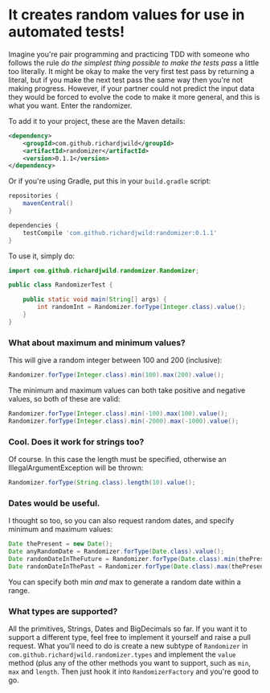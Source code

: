 # It creates random values for use in automated tests!

Imagine you're pair programming and practicing TDD with someone who follows the rule _do the simplest thing
possible to make the tests pass_ a little too literally. It might be okay to make the very first test pass by
returning a literal, but if you make the next test pass the same way then you're not making progress.
However, if your partner could not predict the input data they would be forced to evolve the code to make it
more general, and this is what you want. Enter the randomizer.

To add it to your project, these are the Maven details:
 
```xml
<dependency>
    <groupId>com.github.richardjwild</groupId>
    <artifactId>randomizer</artifactId>
    <version>0.1.1</version>
</dependency>
``` 

Or if you're using Gradle, put this in your `build.gradle` script:

```groovy
repositories {
    mavenCentral()
}

dependencies {
    testCompile 'com.github.richardjwild:randomizer:0.1.1'
}
```

To use it, simply do:

```java
import com.github.richardjwild.randomizer.Randomizer;

public class RandomizerTest {

    public static void main(String[] args) {
        int randomInt = Randomizer.forType(Integer.class).value();
    }
}
```

### What about maximum and minimum values?

This will give a random integer between 100 and 200 (inclusive):

```java
Randomizer.forType(Integer.class).min(100).max(200).value();
```

The minimum and maximum values can both take positive and negative values, so both of these are valid:

```java
Randomizer.forType(Integer.class).min(-100).max(100).value();
Randomizer.forType(Integer.class).min(-2000).max(-1000).value();
```

### Cool. Does it work for strings too?

Of course. In this case the length must be specified, otherwise an IllegalArgumentException will be thrown:

```java
Randomizer.forType(String.class).length(10).value();
```
### Dates would be useful.

I thought so too, so you can also request random dates, and specify minimum and maximum values:

```java
Date thePresent = new Date();
Date anyRandomDate = Randomizer.forType(Date.class).value();
Date randomDateInTheFuture = Randomizer.forType(Date.class).min(thePresent).value();
Date randomDateInThePast = Randomizer.forType(Date.class).max(thePresent).value();
```

You can specify both min _and_ max to generate a random date within a range.

### What types are supported?

All the primitives, Strings, Dates and BigDecimals so far. If you want it to support a different type, feel
free to implement it yourself and raise a pull request. What you'll need to do is create a new subtype of
`Randomizer` in `com.github.richardjwild.randomizer.types` and implement the `value` method (plus any of the other
methods you want to support, such as `min`, `max` and `length`. Then just hook it into `RandomizerFactory` and you're
good to go.
